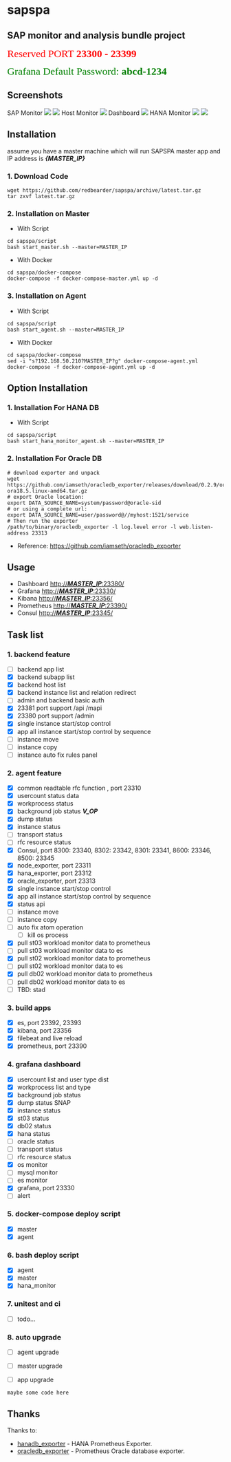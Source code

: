 # sapspa

## SAP monitor and analysis bundle project
<font color=red size=5 face="微软雅黑">Reserved PORT **23300 - 23399**</font>

<font color=green size=5 face="微软雅黑">Grafana Default Password: **abcd-1234**</font>
## Screenshots
SAP Monitor
![](./resource/screenshot/sap_monitor.png)
![](./resource/screenshot/st03.png)
Host Monitor
![](./resource/screenshot/host_monitor.png)
Dashboard
![](./resource/screenshot/dashboard.png)
HANA Monitor
![](./resource/screenshot/hana1.png)
![](./resource/screenshot/hana2.png)

## Installation
assume you have a master machine which will run SAPSPA master app and IP address is ***{MASTER_IP}***
### 1. Download Code
```
wget https://github.com/redbearder/sapspa/archive/latest.tar.gz 
tar zxvf latest.tar.gz
```
### 2. Installation on Master
* With Script

```
cd sapspa/script
bash start_master.sh --master=MASTER_IP
```
* With Docker

```
cd sapspa/docker-compose
docker-compose -f docker-compose-master.yml up -d
```
### 3. Installation on Agent
* With Script

```
cd sapspa/script
bash start_agent.sh --master=MASTER_IP
```
* With Docker

```
cd sapspa/docker-compose
sed -i "s?192.168.50.210?MASTER_IP?g" docker-compose-agent.yml
docker-compose -f docker-compose-agent.yml up -d
```
## Option Installation
### 1. Installation For HANA DB
* With Script

```
cd sapspa/script
bash start_hana_monitor_agent.sh --master=MASTER_IP
```
### 2. Installation For Oracle DB
```
# download exporter and unpack
wget https://github.com/iamseth/oracledb_exporter/releases/download/0.2.9/oracledb_exporter.0.2.9-ora18.5.linux-amd64.tar.gz
# export Oracle location:
export DATA_SOURCE_NAME=system/password@oracle-sid
# or using a complete url:
export DATA_SOURCE_NAME=user/password@//myhost:1521/service
# Then run the exporter
/path/to/binary/oracledb_exporter -l log.level error -l web.listen-address 23313
```
* Reference:
https://github.com/iamseth/oracledb_exporter

## Usage
* Dashboard [http://***MASTER_IP***:23380/]()
* Grafana [http://***MASTER_IP***:23330/]()
* Kibana [http://***MASTER_IP***:23356/]()
* Prometheus [http://***MASTER_IP***:23390/]()
* Consul [http://***MASTER_IP***:23345/]()

## Task list
### 1. backend feature
- [ ] backend app list
- [x] backend subapp list
- [x] backend host list
- [x] backend instance list and relation redirect
- [ ] admin and backend basic auth
- [x] 23381 port support /api /mapi
- [x] 23380 port support /admin
- [x] single instance start/stop control
- [x] app all instance start/stop control by sequence
- [ ] instance move
- [ ] instance copy
- [ ] instance auto fix rules panel

### 2. agent feature
- [x] common readtable rfc function , port 23310
- [x] usercount status data
- [x] workprocess status
- [x] background job status **_V_OP_**
- [x] dump status
- [x] instance status
- [ ] transport status
- [ ] rfc resource status
- [x] Consul, port 8300: 23340, 8302: 23342, 8301: 23341, 8600: 23346, 8500: 23345
- [x] node_exporter, port 23311
- [x] hana_exporter, port 23312
- [x] oracle_exporter, port 23313
- [x] single instance start/stop control
- [x] app all instance start/stop control by sequence
- [x] status api
- [ ] instance move
- [ ] instance copy
- [ ] auto fix atom operation 
    - [ ] kill os process
- [x] pull st03 workload monitor data to prometheus
- [ ] pull st03 workload monitor data to es
- [x] pull st02 workload monitor data to prometheus
- [ ] pull st02 workload monitor data to es
- [x] pull db02 workload monitor data to prometheus
- [ ] pull db02 workload monitor data to es
- [ ] TBD: stad

### 3. build apps
- [x] es, port 23392, 23393
- [x] kibana, port 23356
- [x] filebeat and live reload
- [x] prometheus, port 23390

### 4. grafana dashboard
- [x] usercount list and user type dist
- [x] workprocess list and type
- [x] background job status
- [x] dump status SNAP
- [x] instance status
- [x] st03 status
- [x] db02 status
- [x] hana status
- [ ] oracle status
- [ ] transport status
- [ ] rfc resource status
- [x] os monitor
- [ ] mysql monitor
- [ ] es monitor
- [x] grafana, port 23330
- [ ] alert

### 5. docker-compose deploy script
- [x] master
- [x] agent

### 6. bash deploy script
- [x] agent
- [x] master
- [x] hana_monitor

### 7. unitest and ci
- [ ] todo...

### 8. auto upgrade
- [ ] agent upgrade
- [ ] master upgrade
- [ ] app upgrade


```
maybe some code here

```

## Thanks

Thanks to:

  * [hanadb_exporter](https://github.com/SUSE/hanadb_exporter) - HANA Prometheus Exporter.
  * [oracledb_exporter](https://github.com/iamseth/oracledb_exporter) - Prometheus Oracle database exporter.

